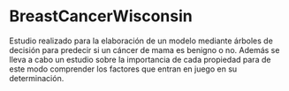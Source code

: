 # BreastCancerWisconsin

Estudio realizado para la elaboración de un modelo mediante árboles de decisión para predecir si un cáncer de mama es benigno o no. Además se lleva a cabo un estudio sobre la importancia de cada propiedad para de este modo comprender los factores que entran en juego en su determinación.
